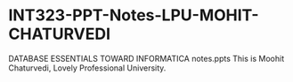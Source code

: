 # INT323-PPT-Notes-LPU-MOHIT-CHATURVEDI
DATABASE ESSENTIALS TOWARD INFORMATICA notes.ppts
This is Moohit Chaturvedi, Lovely Professional University.
